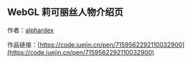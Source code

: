 ## WebGL 莉可丽丝人物介绍页

作者：[alphardex](https://juejin.cn/user/4353721774401623)

作品链接：[https://code.juejin.cn/pen/7159562292110032900](https://code.juejin.cn/pen/7159562292110032900)
